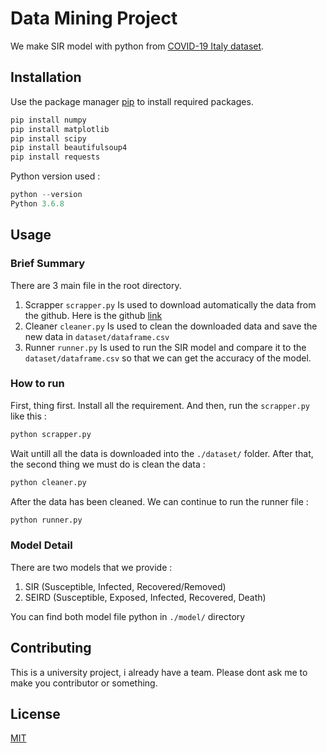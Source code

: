 # Data Mining Project

We make SIR model with python from [COVID-19 Italy dataset](https://github.com/pcm-dpc/COVID-19).

## Installation

Use the package manager [pip](https://pip.pypa.io/en/stable/) to install required packages.

```bash
pip install numpy
pip install matplotlib
pip install scipy
pip install beautifulsoup4
pip install requests
```

Python version used :

```python
python --version
Python 3.6.8
```

## Usage

### Brief Summary

There are 3 main file in the root directory.

1. Scrapper `scrapper.py`
   Is used to download automatically the data from the github. Here is the github [link](https://github.com/pcm-dpc/COVID-19/tree/master)
2. Cleaner `cleaner.py`
   Is used to clean the downloaded data and save the new data in `dataset/dataframe.csv`
3. Runner `runner.py`
   Is used to run the SIR model and compare it to the `dataset/dataframe.csv` so that we can get the accuracy of the model.

### How to run

First, thing first. Install all the requirement. And then, run the `scrapper.py` like this :

```python
python scrapper.py
```

Wait untill all the data is downloaded into the `./dataset/` folder. After that, the second thing we must do is clean the data :

```python
python cleaner.py
```

After the data has been cleaned. We can continue to run the runner file :

```python
python runner.py
```

### Model Detail

There are two models that we provide :

1. SIR (Susceptible, Infected, Recovered/Removed)
2. SEIRD (Susceptible, Exposed, Infected, Recovered, Death)

You can find both model file python in `./model/` directory

## Contributing

This is a university project, i already have a team. Please dont ask me to make you contributor or something.

## License

[MIT](https://choosealicense.com/licenses/mit/)
